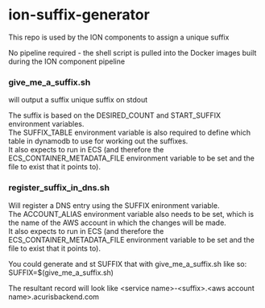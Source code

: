 # ion-suffix-generator

This repo is used by the ION components to assign a unique suffix

No pipeline required - the shell script is pulled into the Docker images built during the ION component pipeline

### give_me_a_suffix.sh

will output a suffix unique suffix on stdout

The suffix is based on the DESIRED_COUNT and START_SUFFIX environment variables.  
The SUFFIX_TABLE environment variable is also required to define which table in dynamodb to use for working out the suffixes.  
It also expects to run in ECS (and therefore the ECS_CONTAINER_METADATA_FILE environment variable to be set and the file to exist that it points to).

### register_suffix_in_dns.sh

Will register a DNS entry using the SUFFIX enironment variable.  
The ACCOUNT_ALIAS environment variable also needs to be set, which is the name of the AWS account in which the changes will be made.  
It also expects to run in ECS (and therefore the ECS_CONTAINER_METADATA_FILE environment variable to be set and the file to exist that it points to).

You could generate and st SUFFIX that with give_me_a_suffix.sh like so:  
SUFFIX=$(give_me_a_suffix.sh)

The resultant record will look like &lt;service name&gt;-&lt;suffix&gt;.&lt;aws account name&gt;.acurisbackend.com